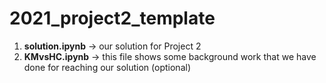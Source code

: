 # 2021_project2_template

1. **solution.ipynb** -> our solution for Project 2
2. **KMvsHC.ipynb** -> this file shows some background work that we have done for reaching our solution (optional)


